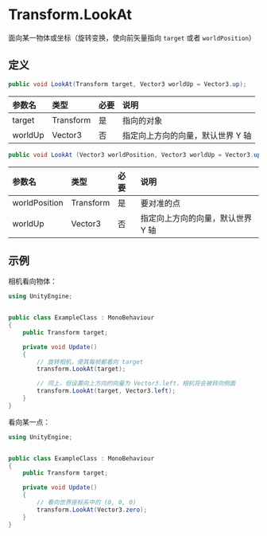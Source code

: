 # Transform.LookAt

面向某一物体或坐标（旋转变换，使向前矢量指向 `target` 或者 `worldPosition`）

## 定义

```csharp
public void LookAt(Transform target, Vector3 worldUp = Vector3.up);
```

| 参数名     | 类型        | 必要  | 说明                 |
|:------- |:--------- |:--- |:------------------ |
| target  | Transform | 是   | 指向的对象              |
| worldUp | Vector3   | 否   | 指定向上方向的向量，默认世界 Y 轴 |

```csharp
public void LookAt (Vector3 worldPosition, Vector3 worldUp = Vector3.up);
```

| 参数名           | 类型        | 必要  | 说明                 |
|:------------- |:--------- |:--- |:------------------ |
| worldPosition | Transform | 是   | 要对准的点              |
| worldUp       | Vector3   | 否   | 指定向上方向的向量，默认世界 Y 轴 |

## 示例

相机看向物体：

```csharp
using UnityEngine;


public class ExampleClass : MonoBehaviour
{
    public Transform target;

    private void Update()
    {
        // 旋转相机，使其每帧都看向 target
        transform.LookAt(target);

        // 同上，但设置向上方向的向量为 Vector3.left，相机将会被转向侧面
        transform.LookAt(target, Vector3.left);
    }
}
```

看向某一点：

```csharp
using UnityEngine;


public class ExampleClass : MonoBehaviour
{
    public Transform target;

    private void Update()
    {
        // 看向世界座标系中的 (0, 0, 0)
        transform.LookAt(Vector3.zero);
    }
}
```